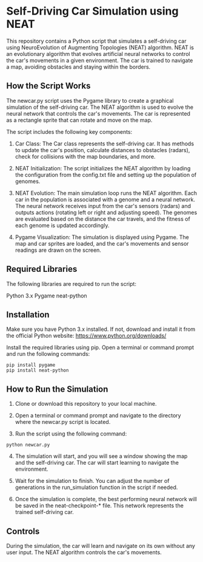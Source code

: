 # Self-Driving Car Simulation using NEAT
This repository contains a Python script that simulates a self-driving car using NeuroEvolution of Augmenting Topologies (NEAT) algorithm. NEAT is an evolutionary algorithm that evolves artificial neural networks to control the car's movements in a given environment. The car is trained to navigate a map, avoiding obstacles and staying within the borders.

## How the Script Works
The newcar.py script uses the Pygame library to create a graphical simulation of the self-driving car. The NEAT algorithm is used to evolve the neural network that controls the car's movements. The car is represented as a rectangle sprite that can rotate and move on the map.

The script includes the following key components:

1. Car Class: The Car class represents the self-driving car. It has methods to update the car's position, calculate distances to obstacles (radars), check for collisions with the map boundaries, and more.

2. NEAT Initialization: The script initializes the NEAT algorithm by loading the configuration from the config.txt file and setting up the population of genomes.

3. NEAT Evolution: The main simulation loop runs the NEAT algorithm. Each car in the population is associated with a genome and a neural network. The neural network receives input from the car's sensors (radars) and outputs actions (rotating left or right and adjusting speed). The genomes are evaluated based on the distance the car travels, and the fitness of each genome is updated accordingly.

4. Pygame Visualization: The simulation is displayed using Pygame. The map and car sprites are loaded, and the car's movements and sensor readings are drawn on the screen.

## Required Libraries
The following libraries are required to run the script:

Python 3.x
Pygame
neat-python

## Installation
Make sure you have Python 3.x installed. If not, download and install it from the official Python website: https://www.python.org/downloads/

Install the required libraries using pip. Open a terminal or command prompt and run the following commands:

```
pip install pygame
pip install neat-python
```

## How to Run the Simulation
1. Clone or download this repository to your local machine.

2. Open a terminal or command prompt and navigate to the directory where the newcar.py script is located.

3. Run the script using the following command:
```
python newcar.py
```
4. The simulation will start, and you will see a window showing the map and the self-driving car. The car will start learning to navigate the environment.

5. Wait for the simulation to finish. You can adjust the number of generations in the run_simulation function in the script if needed.

7. Once the simulation is complete, the best performing neural network will be saved in the neat-checkpoint-* file. This network represents the trained self-driving car.

## Controls
During the simulation, the car will learn and navigate on its own without any user input. The NEAT algorithm controls the car's movements.

